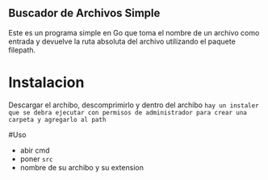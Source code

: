 
## Buscador de Archivos Simple
Este es un programa simple en Go que toma el nombre de un archivo como entrada y devuelve la ruta absoluta del archivo utilizando el paquete filepath.


# Instalacion

Descargar el archibo, descomprimirlo y dentro del archibo `hay un instaler que se debra ejecutar con permisos de administrador para crear una carpeta y agregarlo al path`

#Uso

- abir cmd
- poner `src`
- nombre de su archibo y su extension
